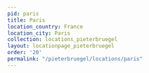 ```yaml
---
pid: paris
title: Paris
location_country: France
location_city: Paris
collection: locations_pieterbruegel
layout: locationpage_pieterbruegel
order: '20'
permalink: "/pieterbruegel/locations/paris"
---
```

